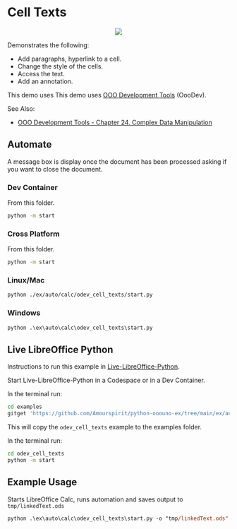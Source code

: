 # Cell Texts

<p align="center">
<img src="https://user-images.githubusercontent.com/4193389/204042072-637c86d5-5045-44e4-8cac-f499f73a8dec.png">
</p>

Demonstrates the following:

- Add paragraphs, hyperlink to a cell.
- Change the style of the cells.
- Access the text.
- Add an annotation.

This demo uses This demo uses [OOO Development Tools] (OooDev).

See Also:

- [OOO Development Tools - Chapter 24. Complex Data Manipulation](https://python-ooo-dev-tools.readthedocs.io/en/latest/odev/part4/chapter24.html)

## Automate

A message box is display once the document has been processed asking if you want to close the document.

### Dev Container

From this folder.

```sh
python -m start
```

### Cross Platform

From this folder.

```sh
python -m start
```

### Linux/Mac

```sh
python ./ex/auto/calc/odev_cell_texts/start.py
```

### Windows

```ps
python .\ex\auto\calc\odev_cell_texts\start.py
```

## Live LibreOffice Python

Instructions to run this example in [Live-LibreOffice-Python](https://github.com/Amourspirit/live-libreoffice-python).

Start Live-LibreOffice-Python in a Codespace or in a Dev Container.

In the terminal run:

```bash
cd examples
gitget 'https://github.com/Amourspirit/python-ooouno-ex/tree/main/ex/auto/calc/odev_cell_texts'
```

This will copy the `odev_cell_texts` example to the examples folder.

In the terminal run:

```bash
cd odev_cell_texts
python -m start
```

## Example Usage

Starts LibreOffice Calc, runs automation and saves output to `tmp/linkedText.ods`

```ps
python .\ex\auto\calc\odev_cell_texts\start.py -o "tmp/linkedText.ods"
```

[OOO Development Tools]: https://python-ooo-dev-tools.readthedocs.io/en/latest/
